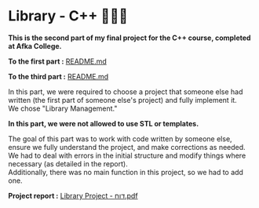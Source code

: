 # Library - C++ 🚕🚦🚖
**This is the second part of my final project for the C++ course, completed at Afka College.**

**To the first part :**  [README.md](https://github.com/orikatz99/Taxi_Company-/blob/main/README.md)

**To the third part :**  [README.md](https://github.com/orikatz99/Taxi_Company-/blob/main/README.md)

In this part, we were required to choose a project that someone else had written (the first part of someone else's project) and fully implement it.  
We chose "Library Management."

**In this part, we were not allowed to use STL or templates.**

The goal of this part was to work with code written by someone else, ensure we fully understand the project, and make corrections as needed.  
We had to deal with errors in the initial structure and modify things where necessary (as detailed in the report).  
Additionally, there was no main function in this project, so we had to add one.  

**Project report :**  [Library Project - דוח.pdf](https://github.com/orikatz99/Library/blob/main/Library%20Project%20-%20%D7%93%D7%95%D7%97.pdf)
